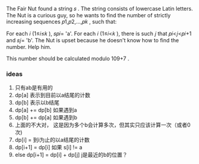 The Fair Nut found a string 𝑠
. The string consists of lowercase Latin letters. The Nut is a curious guy, so he wants to find the number of strictly
increasing sequences 𝑝1,𝑝2,…,𝑝𝑘
, such that:

For each 𝑖
(1≤𝑖≤𝑘
), 𝑠𝑝𝑖=
'a'.
For each 𝑖
(1≤𝑖<𝑘
), there is such 𝑗
that 𝑝𝑖<𝑗<𝑝𝑖+1
and 𝑠𝑗=
'b'.
The Nut is upset because he doesn't know how to find the number. Help him.

This number should be calculated modulo 109+7
.

### ideas

1. 只有ab是有用的
2. dp[a] 表示到目前以a结尾的计数
3. dp[b] 表示以b结尾
4. dp[a] += dp[b] 如果遇到a
5. dp[b] += dp[a] 如果遇到b
6. 上面的不大对， 这是因为多个b会计算多次，但其实只应该计算一次（或者0次)
7. dp[i] = 到i为止的以a结尾的计数
8. dp[i+1] = dp[i] 如果 s[i] != a
9. else dp[i+1] = dp[i] + dp[j] j是最近的b的位置？
